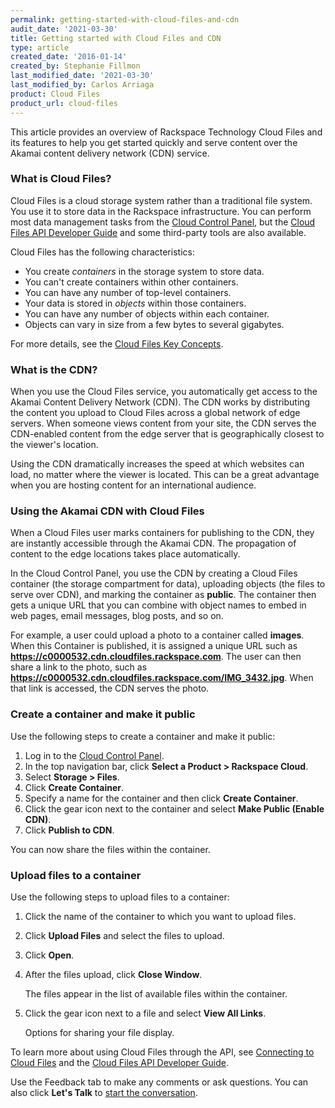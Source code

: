 ```yaml
---
permalink: getting-started-with-cloud-files-and-cdn
audit_date: '2021-03-30'
title: Getting started with Cloud Files and CDN
type: article
created_date: '2016-01-14'
created_by: Stephanie Fillmon
last_modified_date: '2021-03-30'
last_modified_by: Carlos Arriaga
product: Cloud Files
product_url: cloud-files
---
```


This article provides an overview of Rackspace Technology Cloud Files and its
features to help you get started quickly and serve content over the Akamai
content delivery network (CDN) service.

### What is Cloud Files?

Cloud Files is a cloud storage system rather than a traditional file system. You
use it to store data in the Rackspace infrastructure. You can perform most data
management tasks from the [Cloud Control Panel](https://login.rackspace.com/),
but the [Cloud Files API Developer Guide](https://docs.rackspace.com/docs/cloud-files/v1/)
and some third-party tools are also available.

Cloud Files has the following characteristics:

-   You create *containers* in the storage system to store data.
-   You can't create containers within other containers.
-   You can have any number of top-level containers.
-   Your data is stored in *objects* within those containers.
-   You can have any number of objects within each container.
-   Objects can vary in size from a few bytes to several gigabytes.

For more details, see the [Cloud Files Key Concepts](/support/how-to/cloud-files-key-concepts).

### What is the CDN?

When you use the Cloud Files service, you automatically get access to the Akamai Content Delivery
Network (CDN). The CDN works by distributing the content you upload to Cloud Files across a global
network of edge servers. When someone views content from your site, the CDN serves the
CDN-enabled content from the edge server that is geographically closest to the viewer's location.

Using the CDN dramatically increases the speed at which websites can load, no matter where the viewer
is located. This can be a great advantage when you are hosting content for an international audience.

### Using the Akamai CDN with Cloud Files

When a Cloud Files user marks containers for publishing to the CDN, they are instantly accessible
through the Akamai CDN. The propagation of content to the edge locations takes place automatically.

In the Cloud Control Panel, you use the CDN by creating a Cloud Files container (the storage compartment
for data), uploading objects (the files to serve over CDN), and marking the container as **public**.
The container then gets a unique URL that you can combine with object names to embed in web pages,
email messages, blog posts, and so on.

For example, a user could upload a photo to a container called **images**. When this Container is
published, it is assigned a unique URL such as **https://c0000532.cdn.cloudfiles.rackspace.com**.
The user can then share a link to the photo, such as **https://c0000532.cdn.cloudfiles.rackspace.com/IMG_3432.jpg**.
When that link is accessed, the CDN serves the photo.

### Create a container and make it public

Use the following steps to create a container and make it public:

1.  Log in to the [Cloud Control Panel](https://login.rackspace.com/).
2.  In the top navigation bar, click **Select a Product > Rackspace Cloud**.
3.  Select **Storage > Files**.
4.  Click **Create Container**.
5.  Specify a name for the container and then click **Create Container**.
6.  Click the gear icon next to the container and select
    **Make Public (Enable CDN)**.
7.  Click **Publish to CDN**.

You can now share the files within the container.

### Upload files to a container

Use the following steps to upload files to a container:

1.  Click the name of the container to which you want to upload files.
2.  Click **Upload Files** and select the files to upload.
3.  Click **Open**.
4.  After the files upload, click **Close Window**.

    The files appear in the list of available files within the container.

5.  Click the gear icon next to a file and select **View All Links**.

    Options for sharing your file display.

To learn more about using Cloud Files through the API, see [Connecting to Cloud Files](/support/how-to/connecting-to-cloudfiles)
and the [Cloud Files API Developer Guide](https://docs.rackspace.com/docs/cloud-files/v1/).

Use the Feedback tab to make any comments or ask questions. You can also click
**Let's Talk** to [start the conversation](https://www.rackspace.com/). 
